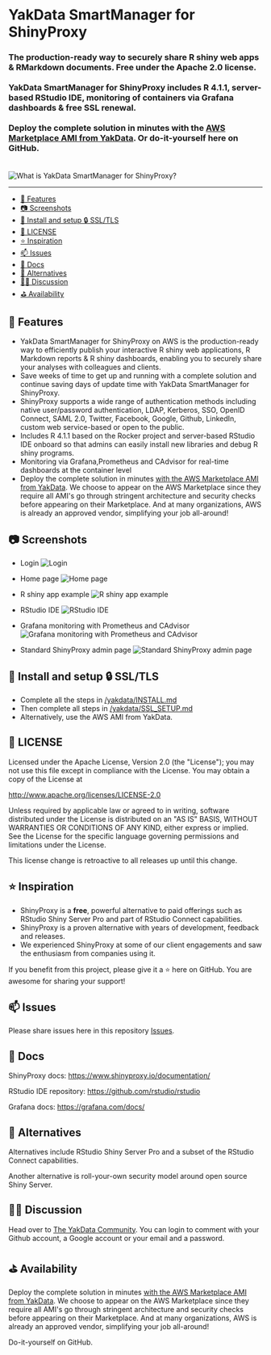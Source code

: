 # YakData SmartManager for ShinyProxy

### The production-ready way to securely share R shiny web apps &amp; RMarkdown documents. <strong>Free</strong> under the Apache 2.0 license.<br><br>YakData SmartManager for ShinyProxy includes R 4.1.1, server-based RStudio IDE, monitoring of containers via Grafana dashboards &amp; free SSL renewal.<br><br>Deploy the complete solution in minutes with the <a href="https://aws.amazon.com/marketplace/pp/prodview-de7oj4x576blg">AWS Marketplace AMI from YakData</a>. Or do-it-yourself here on GitHub.<br>&nbsp;

![What is YakData SmartManager for ShinyProxy?](./YakData-SmartManager-for-ShinyProxy.gif)

---
  - [🚀 Features](#-features)
  - [📷 Screenshots](#-screenshots)
  - [🧰 Install and setup 🔒 SSL/TLS](#-install-and-setup--ssltls)
  - [🔐 LICENSE](#-license)
  - [⭐ Inspiration](#-inspiration)
  - [📫 Issues](#-issues)
  - [📘 Docs](#-docs)
  - [🎡 Alternatives](#-alternatives)
  - [🧑‍💻 Discussion](#-discussion)
  - [⛳ Availability](#-availability)

## 🚀 Features

* YakData SmartManager for ShinyProxy on AWS is the production-ready way to efficiently publish your interactive R shiny web applications, R Markdown reports & R shiny dashboards, enabling you to securely share your analyses with colleagues and clients.
* Save weeks of time to get up and running with a complete solution and continue saving days of update time with YakData SmartManager for ShinyProxy.
* ShinyProxy supports a wide range of authentication methods including native user/password authentication, LDAP, Kerberos, SSO, OpenID Connect, SAML 2.0, Twitter, Facebook, Google, Github,  LinkedIn, custom web service-based or open to the public.
* Includes R 4.1.1 based on the Rocker project and  server-based RStudio IDE onboard so that admins can easily install new libraries and debug R shiny programs. 
* Monitoring via Grafana,Prometheus and CAdvisor for real-time dashboards at the container level
* Deploy the complete solution in minutes <a href="https://aws.amazon.com/marketplace/pp/prodview-de7oj4x576blg" target="_blank">with the AWS Marketplace AMI from YakData</a>. We choose to appear on the AWS Marketplace since they require all AMI's go through stringent architecture and security checks before appearing on their Marketplace. And at many organizations, AWS is already an approved vendor, simplifying your job all-around!

## 📷 Screenshots

- Login
![Login](./001_Login_YakData_SmartManager_for_ShinyProxy.png)

- Home page
![Home page](./002_home_page_YakData_SmartManager_for_ShinyProxy.png)

- R shiny app example
![R shiny app example](./003_R_shiny_app_YakData_SmartManager_for_ShinyProxy.png)

- RStudio IDE
![RStudio IDE](./004_RStudio_IDE_YakData_SmartManager_for_ShinyProxy.png)

- Grafana monitoring with Prometheus and CAdvisor
![Grafana monitoring with Prometheus and CAdvisor](./005_Grafana_Prometheus_CAdvisor_Monitorring_YakData_SmartManager_for_ShinyProxy.png)

- Standard ShinyProxy admin page
![Standard ShinyProxy admin page](./006_standard_ShinyProxy_admin_page_YakData_SmartManager_for_ShinyProxy.png)

## 🧰 Install and setup 🔒 SSL/TLS

- Complete all the steps in [/yakdata/INSTALL.md](https://github.com/Stephen-McDaniel/SmartManager-for-ShinyProxy/blob/master/INSTALL.md)
- Then complete all steps in [/yakdata/SSL_SETUP.md](https://github.com/Stephen-McDaniel/SmartManager-for-ShinyProxy/blob/master/SSL_SETUP.md)
- Alternatively, use the AWS AMI from YakData.

## 🔐 LICENSE

Licensed under the Apache License, Version 2.0 (the "License"); you may not use this file except in compliance with the License. You may obtain a copy of the License at

http://www.apache.org/licenses/LICENSE-2.0

Unless required by applicable law or agreed to in writing, software distributed under the License is distributed on an "AS IS" BASIS, WITHOUT WARRANTIES OR CONDITIONS OF ANY KIND, either express or implied. See the License for the specific language governing permissions and limitations under the License.

This license change is retroactive to all releases up until this change.

## ⭐ Inspiration

* ShinyProxy is a **free**, powerful alternative to paid offerings such as RStudio Shiny Server Pro and part of RStudio Connect capabilities.
* ShinyProxy is a proven alternative with years of development, feedback and releases.
* We experienced ShinyProxy at some of our client engagements and saw the enthusiasm from companies using it.

If you benefit from this project, please give it a ⭐ here on GitHub. You are awesome for sharing your support!

## 📫 Issues

Please share issues here in this repository [Issues](https://github.com/Stephen-McDaniel/SmartManager-for-ShinyProxy/issues).

## 📘 Docs

ShinyProxy docs: https://www.shinyproxy.io/documentation/

RStudio IDE repository: https://github.com/rstudio/rstudio

Grafana docs: https://grafana.com/docs/


## 🎡 Alternatives

Alternatives include RStudio Shiny Server Pro and a subset of the RStudio Connect capabilities.

Another alternative is roll-your-own security model around open source Shiny Server.

## 🧑‍💻 Discussion

Head over to [The YakData Community](https://meta.yakdata.com). You can login to comment with your Github account, a Google account or your email and a password.

## ⛳ Availability

Deploy the complete solution in minutes <a href="https://aws.amazon.com/marketplace/pp/prodview-de7oj4x576blg" target="_blank">with the AWS Marketplace AMI from YakData</a>. We choose to appear on the AWS Marketplace since they require all AMI's go through stringent architecture and security checks before appearing on their Marketplace. And at many organizations, AWS is already an approved vendor, simplifying your job all-around!

Do-it-yourself on GitHub.
